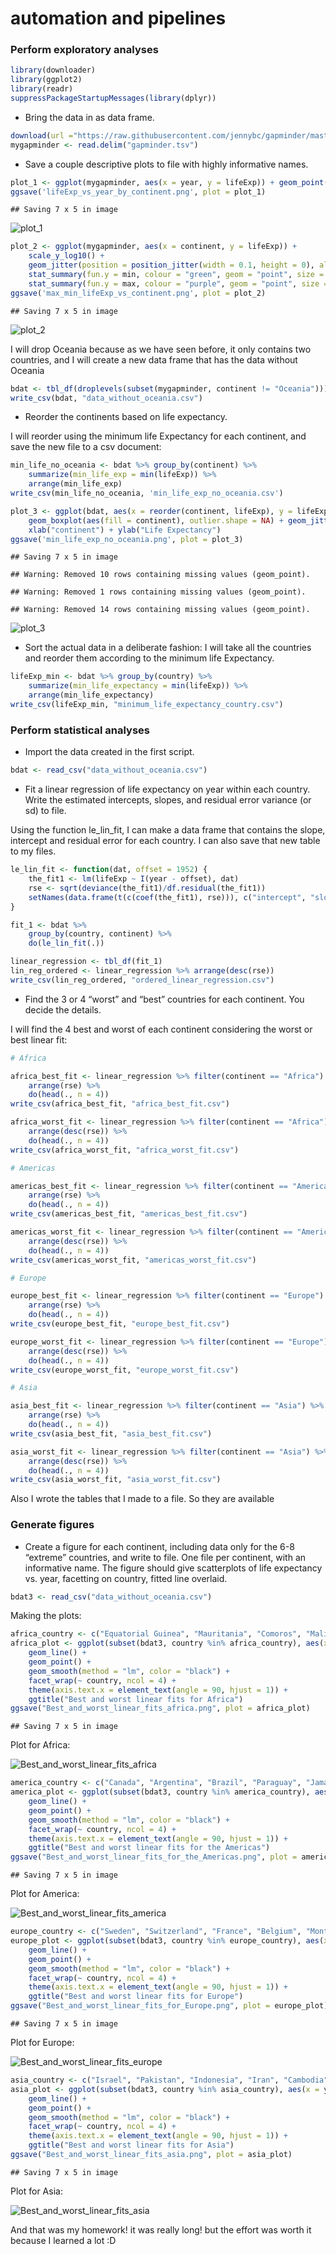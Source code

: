# automation and pipelines



### Perform exploratory analyses


```r
library(downloader)
library(ggplot2)
library(readr)
suppressPackageStartupMessages(library(dplyr))
```


+ Bring the data in as data frame.



```r
download(url ="https://raw.githubusercontent.com/jennybc/gapminder/master/inst/gapminder.tsv", quiet = FALSE, destfile = "gapminder.tsv")
mygapminder <- read.delim("gapminder.tsv")
```


+ Save a couple descriptive plots to file with highly informative names.



```r
plot_1 <- ggplot(mygapminder, aes(x = year, y = lifeExp)) + geom_point(aes(color = continent)) 
ggsave('lifeExp_vs_year_by_continent.png', plot = plot_1)
```

```
## Saving 7 x 5 in image
```


![plot_1](lifeExp_vs_year_by_continent.png)


```r
plot_2 <- ggplot(mygapminder, aes(x = continent, y = lifeExp)) +
	scale_y_log10() +
	geom_jitter(position = position_jitter(width = 0.1, height = 0), alpha = 1/2) +
	stat_summary(fun.y = min, colour = "green", geom = "point", size = 4) +
	stat_summary(fun.y = max, colour = "purple", geom = "point", size = 4)
ggsave('max_min_lifeExp_vs_continent.png', plot = plot_2)
```

```
## Saving 7 x 5 in image
```

![plot_2](max_min_lifeExp_vs_continent.png)


I will drop Oceania because as we have seen before, it only contains two countries, and I will create a new data frame that has the data without Oceania



```r
bdat <- tbl_df(droplevels(subset(mygapminder, continent != "Oceania")))
write_csv(bdat, "data_without_oceania.csv")
```


+ Reorder the continents based on life expectancy.


I will reorder using the minimum life Expectancy for each continent, and save the new file to a csv document:



```r
min_life_no_oceania <- bdat %>% group_by(continent) %>% 
	summarize(min_life_exp = min(lifeExp)) %>%
	arrange(min_life_exp)
write_csv(min_life_no_oceania, 'min_life_exp_no_oceania.csv')
```



```r
plot_3 <- ggplot(bdat, aes(x = reorder(continent, lifeExp), y = lifeExp)) +
	geom_boxplot(aes(fill = continent), outlier.shape = NA) + geom_jitter(alpha = 1/4, position = position_jitter(width = 0.1)) +
	xlab("continent") + ylab("Life Expectancy")
ggsave('min_life_exp_no_oceania.png', plot = plot_3)
```

```
## Saving 7 x 5 in image
```

```
## Warning: Removed 10 rows containing missing values (geom_point).
```

```
## Warning: Removed 1 rows containing missing values (geom_point).
```

```
## Warning: Removed 14 rows containing missing values (geom_point).
```


![plot_3](min_life_exp_no_oceania.png)


+ Sort the actual data in a deliberate fashion: I will take all the countries and reorder them according to the minimum life Expectancy.



```r
lifeExp_min <- bdat %>% group_by(country) %>%
	summarize(min_life_expectancy = min(lifeExp)) %>% 
	arrange(min_life_expectancy)
write_csv(lifeExp_min, "minimum_life_expectancy_country.csv")
```


### Perform statistical analyses


+ Import the data created in the first script.


```r
bdat <- read_csv("data_without_oceania.csv")
```


+ Fit a linear regression of life expectancy on year within each country. Write the estimated intercepts, slopes, and residual error variance (or sd) to file.


Using the function le_lin_fit, I can make a data frame that contains the slope, intercept and residual error for each country. I can also save that new table to my files.



```r
le_lin_fit <- function(dat, offset = 1952) {
	the_fit1 <- lm(lifeExp ~ I(year - offset), dat)
	rse <- sqrt(deviance(the_fit1)/df.residual(the_fit1))
	setNames(data.frame(t(c(coef(the_fit1), rse))), c("intercept", "slope", "rse"))
}

fit_1 <- bdat %>% 
	group_by(country, continent) %>% 
	do(le_lin_fit(.)) 

linear_regression <- tbl_df(fit_1)
lin_reg_ordered <- linear_regression %>% arrange(desc(rse))
write_csv(lin_reg_ordered, "ordered_linear_regression.csv")
```


+ Find the 3 or 4 “worst” and “best” countries for each continent. You decide the details.


I will find the 4 best and worst of each continent considering the worst or best linear fit:



```r
# Africa

africa_best_fit <- linear_regression %>% filter(continent == "Africa") %>% 
	arrange(rse) %>% 
	do(head(., n = 4))
write_csv(africa_best_fit, "africa_best_fit.csv")

africa_worst_fit <- linear_regression %>% filter(continent == "Africa") %>% 
	arrange(desc(rse)) %>% 
	do(head(., n = 4))
write_csv(africa_worst_fit, "africa_worst_fit.csv")
```



```r
# Americas

americas_best_fit <- linear_regression %>% filter(continent == "Americas") %>% 
	arrange(rse) %>% 
	do(head(., n = 4))
write_csv(americas_best_fit, "americas_best_fit.csv")

americas_worst_fit <- linear_regression %>% filter(continent == "Americas") %>% 
	arrange(desc(rse)) %>% 
	do(head(., n = 4))
write_csv(americas_worst_fit, "americas_worst_fit.csv")
```



```r
# Europe

europe_best_fit <- linear_regression %>% filter(continent == "Europe") %>% 
	arrange(rse) %>% 
	do(head(., n = 4))
write_csv(europe_best_fit, "europe_best_fit.csv")

europe_worst_fit <- linear_regression %>% filter(continent == "Europe") %>% 
	arrange(desc(rse)) %>% 
	do(head(., n = 4))
write_csv(europe_worst_fit, "europe_worst_fit.csv")
```



```r
# Asia

asia_best_fit <- linear_regression %>% filter(continent == "Asia") %>% 
	arrange(rse) %>% 
	do(head(., n = 4))
write_csv(asia_best_fit, "asia_best_fit.csv")

asia_worst_fit <- linear_regression %>% filter(continent == "Asia") %>% 
	arrange(desc(rse)) %>% 
	do(head(., n = 4))
write_csv(asia_worst_fit, "asia_worst_fit.csv")
```


Also I wrote the tables that I made to a file. So they are available


### Generate figures


+ Create a figure for each continent, including data only for the 6-8 “extreme” countries, and write to file. One file per continent, with an informative name. The figure should give scatterplots of life expectancy vs. year, facetting on country, fitted line overlaid.



```r
bdat3 <- read_csv("data_without_oceania.csv")
```


Making the plots:



```r
africa_country <- c("Equatorial Guinea", "Mauritania", "Comoros", "Mali", "Zimbabwe", "Swaziland", "Rwanda", "Botswana")
africa_plot <- ggplot(subset(bdat3, country %in% africa_country), aes(x = year, y = lifeExp, color = country)) + 
	geom_line() + 
	geom_point() +
	geom_smooth(method = "lm", color = "black") +
	facet_wrap(~ country, ncol = 4) + 
	theme(axis.text.x = element_text(angle = 90, hjust = 1)) +
	ggtitle("Best and worst linear fits for Africa")
ggsave("Best_and_worst_linear_fits_africa.png", plot = africa_plot)
```

```
## Saving 7 x 5 in image
```


Plot for Africa:


![Best_and_worst_linear_fits_africa](Best_and_worst_linear_fits_africa.png)



```r
america_country <- c("Canada", "Argentina", "Brazil", "Paraguay", "Jamaica", "El Salvador", "Cuba", "Trinidad and Tobago")
america_plot <- ggplot(subset(bdat3, country %in% america_country), aes(x = year, y = lifeExp, color = country)) + 
	geom_line() + 
	geom_point() +
	geom_smooth(method = "lm", color = "black") +
	facet_wrap(~ country, ncol = 4) + 
	theme(axis.text.x = element_text(angle = 90, hjust = 1)) +
	ggtitle("Best and worst linear fits for the Americas")
ggsave("Best_and_worst_linear_fits_for_the_Americas.png", plot = america_plot)
```

```
## Saving 7 x 5 in image
```


Plot for America:

![Best_and_worst_linear_fits_america](Best_and_worst_linear_fits_for_the_Americas.png)


```r
europe_country <- c("Sweden", "Switzerland", "France", "Belgium", "Montenegro", "Bulgaria", "Bosnia and Herzegovina", "Albania")
europe_plot <- ggplot(subset(bdat3, country %in% europe_country), aes(x = year, y = lifeExp, color = country)) + 
	geom_line() + 
	geom_point() +
	geom_smooth(method = "lm", color = "black") +
	facet_wrap(~ country, ncol = 4) + 
	theme(axis.text.x = element_text(angle = 90, hjust = 1)) +
	ggtitle("Best and worst linear fits for Europe")
ggsave("Best_and_worst_linear_fits_for_Europe.png", plot = europe_plot)
```

```
## Saving 7 x 5 in image
```


Plot for Europe:

![Best_and_worst_linear_fits_europe](Best_and_worst_linear_fits_for_Europe.png)



```r
asia_country <- c("Israel", "Pakistan", "Indonesia", "Iran", "Cambodia", "Iraq", "China", "Korea, Dem. Rep.")
asia_plot <- ggplot(subset(bdat3, country %in% asia_country), aes(x = year, y = lifeExp, color = country)) + 
	geom_line() + 
	geom_point() +
	geom_smooth(method = "lm", color = "black") +
	facet_wrap(~ country, ncol = 4) + 
	theme(axis.text.x = element_text(angle = 90, hjust = 1)) +
	ggtitle("Best and worst linear fits for Asia")
ggsave("Best_and_worst_linear_fits_asia.png", plot = asia_plot)
```

```
## Saving 7 x 5 in image
```


Plot for Asia:

![Best_and_worst_linear_fits_asia](Best_and_worst_linear_fits_asia.png)


And that was my homework! it was really long! but the effort was worth it because I learned a lot :D
